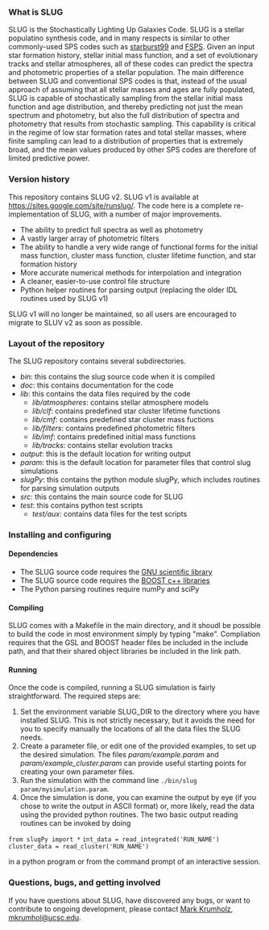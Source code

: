 
### What is SLUG ###

SLUG is the Stochastically Lighting Up Galaxies Code. SLUG is a stellar populatino synthesis code, and in many respects is similar to other commonly-used SPS codes such as [starburst99](http://www.stsci.edu/science/starburst99/docs/default.htm) and [FSPS](https://code.google.com/p/fsps/). Given an input star formation history, stellar initial mass function, and a set of evolutionary tracks and stellar atmospheres, all of these codes can predict the spectra and photometric properties of a stellar population. The main difference between SLUG and conventional SPS codes is that, instead of the usual approach of assuming that all stellar masses and ages are fully populated, SLUG is capable of stochastically sampling from the stellar initial mass function and age distribution, and thereby predicting not just the mean spectrum and photometry, but also the full distribution of spectra and photometry that results from stochastic sampling. This capability is critical in the regime of low star formation rates and total stellar masses, where finite sampling can lead to a distribution of properties that is extremely broad, and the mean values produced by other SPS codes are therefore of limited predictive power.

### Version history ###

This repository contains SLUG v2. SLUG v1 is available at <https://sites.google.com/site/runslug/>. The code here is a complete re-implementation of SLUG, with a number of major improvements.

* The ability to predict full spectra as well as photometry
* A vastly larger array of photometric filters
* The ability to handle a very wide range of functional forms for the initial mass function, cluster mass function, cluster lifetime function, and star formation history
* More accurate numerical methods for interpolation and integration
* A cleaner, easier-to-use control file structure
* Python helper routines for parsing output (replacing the older IDL routines used by SLUG v1)

SLUG v1 will no longer be maintained, so all users are encouraged to migrate to SLUV v2 as soon as possible.

### Layout of the repository ###

The SLUG repository contains several subdirectories.

* *bin*: this contains the slug source code when it is compiled
* *doc*: this contains documentation for the code
* *lib*: this contains the data files required by the code
    - *lib/atmospheres*: contains stellar atmosphere models
    - *lib/clf*: contains predefined star cluster lifetime functions
    - *lib/cmf*: contains predefined star cluster mass fuctions
    - *lib/filters*: contains predefined photometric filters
    - *lib/imf*: contains predefined initial mass functions
    - *lib/tracks*: contains stellar evolution tracks
* *output*: this is the default location for writing output
* *param*: this is the default location for parameter files that control slug simulations
* *slugPy*: this contains the python module slugPy, which includes routines for parsing simulation outputs
* *src*: this contains the main source code for SLUG
* *test*: this contains python test scripts
    - *test/aux*: contains data files for the test scripts

### Installing and configuring ###

#### Dependencies ####

* The SLUG source code requires the [GNU scientific library](http://www.gnu.org/software/gsl/)
* The SLUG source code requires the [BOOST c++ libraries](http://www.boost.org/)
* The Python parsing routines require numPy and sciPy

#### Compiling ####

SLUG comes with a Makefile in the main directory, and it shoudl be possible to build the code in most environment simply by typing "make". Compliation requires that the GSL and BOOST header files be included in the include path, and that their shared object libraries be included in the link path.

#### Running ####

Once the code is compiled, running a SLUG simulation is fairly straightforward. The required steps are:

1. Set the environment variable SLUG_DIR to the directory where you have installed SLUG. This is not strictly necessary, but it avoids the need for you to specify manually the locations of all the data files the SLUG needs.
2. Create a parameter file, or edit one of the provided examples, to set up the desired simulation. The files *param/example.param* and *param/example_cluster.param* can provide useful starting points for creating your own parameter files.
3. Run the simulation with the command line `./bin/slug param/mysimulation.param`.
4. Once the simulation is done, you can examine the output by eye (if you chose to write the output in ASCII format) or, more likely, read the data using the provided python routines. The two basic output reading routines can be invoked by doing

`from slugPy import *`
`int_data = read_integrated('RUN_NAME')`
`cluster_data = read_cluster('RUN_NAME')`

in a python program or from the command prompt of an interactive session.

### Questions, bugs, and getting involved ###

If you have questions about SLUG, have discovered any bugs, or want to contribute to ongoing development, please contact [Mark Krumholz](https://sites.google.com/a/ucsc.edu/krumholz/), mkrumhol@ucsc.edu.